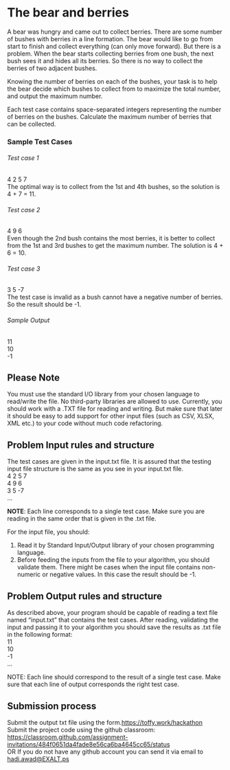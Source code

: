 # The bear and berries
A bear was hungry and came out to collect berries. There are some number of bushes with berries in a line formation. The bear would like to go from start to finish and collect everything (can only move forward). But there is a problem. When the bear starts collecting berries from one bush, the next bush sees it and hides all its berries. So there is no way to collect the berries of two adjacent bushes. 

Knowing the number of berries on each of the bushes, your task is to help the bear decide which bushes to collect from to maximize the total number, and output the maximum number.

Each test case contains space-separated integers representing the number of berries on the bushes. Calculate the maximum number of berries that can be collected. 

### Sample Test Cases
###### Test case 1
4 2 5 7</br>
The optimal way is to collect from the 1st and 4th bushes, so the solution is 4 + 7 = 11.
 
###### Test case 2
4 9 6</br>
Even though the 2nd bush contains the most berries, it is better to collect from the 1st and 3rd bushes to get the maximum number. The solution is 4 + 6 = 10.
 
###### Test case 3
3 5 -7</br>
The test case is invalid as a bush cannot have a negative number of berries. So the result should be -1.
 
###### Sample Output
11</br>10</br>-1
 
## Please Note
You must use the standard I/O library from your chosen language to read/write the file. No third-party libraries are allowed to use. Currently, you should work with a .TXT file for reading and writing. But make sure that later it should be easy to add support for other input files (such as CSV, XLSX, XML etc.) to your code without much code refactoring. 

## Problem Input rules and structure
The test cases are given in the input.txt file. It is assured that the testing input file structure is the same as you see in your input.txt file.
</br>4 2 5 7</br>4 9 6</br>3 5 -7</br>…
 
**NOTE**: Each line corresponds to a single test case. Make sure you are reading in the same order that is given in the .txt file.

For the input file, you should:
1) Read it by Standard Input/Output library of your chosen programming language.
2) Before feeding the inputs from the file to your algorithm, you should validate them. There might be cases when the input file contains non-numeric or negative values. In this case the result should be -1.

## Problem Output rules and structure
As described above, your program should be capable of reading a text file named “input.txt” that contains the test cases. After reading, validating the input and passing it to your algorithm you should save the results as ․txt file in the following format:
</br>11</br>10</br>-1</br>…

NOTE: Each line should correspond to the result of a single test case.
Make sure that each line of output corresponds the right test case.
 
## Submission process
Submit the output txt file using the form.https://toffy.work/hackathon</br>
Submit the project code using the github classroom:</br>
https://classroom.github.com/assignment-invitations/484f0651da4fade8e56ca6ba4645cc65/status</br>
OR If you do not have any github account you can send it via email to hadi.awad@EXALT.ps 

